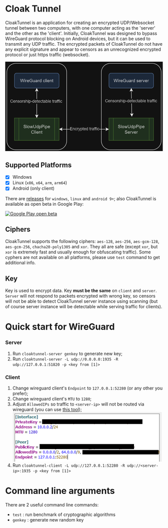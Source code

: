 # Cloak Tunnel
CloakTunnel is an application for creating an encrypted UDP/Websocket tunnel between two computers, with one computer acting as the 'server' and the other as the 'client'. Initially, CloakTunnel was designed to bypass WireGuard protocol blocking on Android devices, but it can be used to transmit any UDP traffic. The encrypted packets of CloakTunnel do not have any explicit signature and appear to censors as an unrecognized encrypted protocol or just https traffic (websocket).


![flowchart](github/traffic-flow.png)

## Supported Platforms
 - [x] Windows
 - [x] Linux (`x86`, `x64`, `arm`, `arm64`)
 - [x] Android (only client)

There are [releases](https://github.com/casualshammy/CloakTunnel/releases) for `windows`, `linux` and `android 9+`; also CloakTunnel is available as open beta in Google Play:

<a href="https://play.google.com/store/apps/details?id=com.axiolab.slowudppipe">
  <img alt="Google Play open beta" width="200px" src="https://play.google.com/intl/en_us/badges/static/images/badges/en_badge_web_generic.png" />
</a>

## Ciphers
CloakTunnel supports the following ciphers: `aes-128`, `aes-256`, `aes-gcm-128`, `aes-gcm-256`, `chacha20-poly1305` and `xor`. They all are safe (except `xor`, but `xor` is extremely fast and usually enough for obfuscating traffic). Some cyphers are not available on all platforms, please use `test` command to get additional info. 
## Key
Key is used to encrypt data. Key **must be the same** on `client` and `server`. `Server` will not respond to packets encrypted with wrong key, so censors will not be able to detect CloakTunnel server instance using scanning (but of course server instance will be detectable while serving traffic for clients).

# Quick start for WireGuard
### Server
1. Run `cloaktunnel-server genkey` to generate new key;
2. Run `cloaktunnel-server -L udp://0.0.0.0:1935 -R udp://127.0.0.1:51820 -p <key from [1]>`
### Client
1. Change wireguard client's `Endpoint` to `127.0.0.1:52280` (or any other you prefer);
2. Change wireguard client's `MTU` to `1280`;
3. Adjust `AllowedIPs` so traffic to `<server-ip>` will not be routed via wireguard (you can use [this tool](https://www.procustodibus.com/blog/2021/03/wireguard-allowedips-calculator/));  
![flowchart](github/wireguard-client-options-adjust.png)
4. Run `cloaktunnel-client -L udp://127.0.0.1:52280 -R udp://<server-ip>:1935 -p <key from [1]>`

# Command line arguments
There are 2 useful command line commands:
  - `test` : run benchmark of cryptographic algorithms
  - `genkey` : generate new random key
